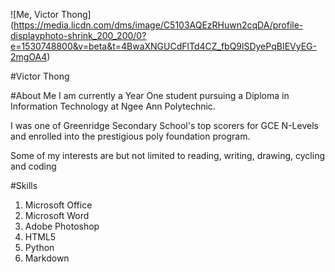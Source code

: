![Me, Victor Thong] (https://media.licdn.com/dms/image/C5103AQEzRHuwn2cqDA/profile-displayphoto-shrink_200_200/0?e=1530748800&v=beta&t=4BwaXNGUCdFlTd4CZ_fbQ9lSDyePqBIEVyEG-2mgOA4)

#Victor Thong

#About Me
I am currently a Year One student pursuing a Diploma in Information Technology at Ngee Ann Polytechnic. 

I was one of Greenridge Secondary School's top scorers for GCE N-Levels and enrolled into the prestigious poly foundation program. 

Some of my interests are but not limited to reading, writing, drawing, cycling and coding
 
#Skills 
1. Microsoft Office
2. Microsoft Word
3. Adobe Photoshop
4. HTML5
5. Python
6. Markdown
